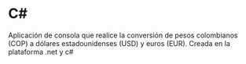 # C#
 Aplicación de consola que realice la conversión de pesos colombianos (COP) a dólares estadounidenses (USD) y euros (EUR). Creada en la plataforma .net y c#
